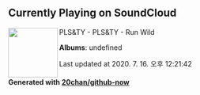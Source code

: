 ## Currently Playing on SoundCloud

[<img align="left" width="100" src="https://i1.sndcdn.com/artworks-000227422377-3suxc7-t120x120.jpg">](https://soundcloud.com/pls-ty/plsty-run-wild)

PLS&TY - PLS&TY - Run Wild

**Albums**: undefined

Last updated at 2020. 7. 16. 오후 12:21:42

#### Generated with [20chan/github-now](https://github.com/20chan/github-now)


<!--
**20chan/20chan** is a ✨ _special_ ✨ repository because its `README.md` (this file) appears on your GitHub profile.

Here are some ideas to get you started:

- 🔭 I’m currently working on ...
- 🌱 I’m currently learning ...
- 👯 I’m looking to collaborate on ...
- 🤔 I’m looking for help with ...
- 💬 Ask me about ...
- 📫 How to reach me: ...
- 😄 Pronouns: ...
- ⚡ Fun fact: ...
-->
